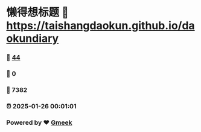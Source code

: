 # 懒得想标题 :link: https://taishangdaokun.github.io/daokundiary 
### :page_facing_up: [44](https://taishangdaokun.github.io/daokundiary/tag.html) 
### :speech_balloon: 0 
### :hibiscus: 7382 
### :alarm_clock: 2025-01-26 00:01:01 
### Powered by :heart: [Gmeek](https://github.com/Meekdai/Gmeek)
